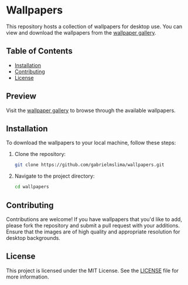 # Wallpapers

This repository hosts a collection of wallpapers for desktop use. You can view and download the wallpapers from the [wallpaper gallery](https://gabrielmslima.pythonanywhere.com/wallpapers).

## Table of Contents
- [Installation](#installation)
- [Contributing](#contributing)
- [License](#license)

## Preview
Visit the [wallpaper gallery](https://gabrielmslima.pythonanywhere.com/wallpapers) to browse through the available wallpapers.

## Installation
To download the wallpapers to your local machine, follow these steps:

1. Clone the repository:
    ```bash
    git clone https://github.com/gabrielmslima/wallpapers.git
    ```

2. Navigate to the project directory:
    ```bash
    cd wallpapers
    ```

## Contributing
Contributions are welcome! If you have wallpapers that you'd like to add, please fork the repository and submit a pull request with your additions. Ensure that the images are of high quality and appropriate resolution for desktop backgrounds.

## License
This project is licensed under the MIT License. See the [LICENSE](LICENSE) file for more information.
